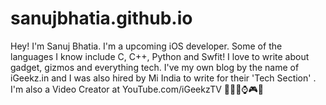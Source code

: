 # sanujbhatia.github.io

Hey! I'm Sanuj Bhatia. I'm a upcoming iOS developer. Some of the languages I know include C, C++, Python and Swfit! I love to write about gadget, gizmos and everything tech. I've my own blog by the name of iGeekz.in and I was also hired by Mi India to write for their 'Tech Section' . I'm also a Video Creator at YouTube.com/iGeekzTV 📱👨‍💻⌚️🎮📸
